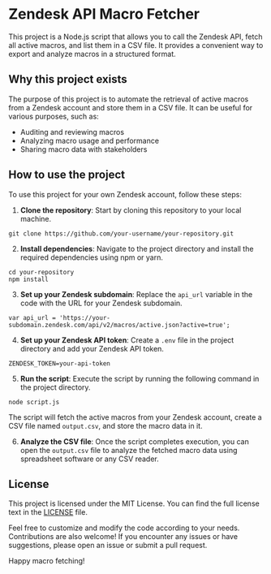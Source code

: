 # Zendesk API Macro Fetcher

This project is a Node.js script that allows you to call the Zendesk API, fetch all active macros, and list them in a CSV file. It provides a convenient way to export and analyze macros in a structured format.

## Why this project exists

The purpose of this project is to automate the retrieval of active macros from a Zendesk account and store them in a CSV file. It can be useful for various purposes, such as:

- Auditing and reviewing macros
- Analyzing macro usage and performance
- Sharing macro data with stakeholders

## How to use the project

To use this project for your own Zendesk account, follow these steps:

1. **Clone the repository**: Start by cloning this repository to your local machine.
```
git clone https://github.com/your-username/your-repository.git
```

2. **Install dependencies**: Navigate to the project directory and install the required dependencies using npm or yarn.
```
cd your-repository
npm install
```

3. **Set up your Zendesk subdomain**: Replace the `api_url` variable in the code with the URL for your Zendesk subdomain.
```
var api_url = 'https://your-subdomain.zendesk.com/api/v2/macros/active.json?active=true';
```

4. **Set up your Zendesk API token**: Create a `.env` file in the project directory and add your Zendesk API token.
```
ZENDESK_TOKEN=your-api-token
```

5. **Run the script**: Execute the script by running the following command in the project directory.
```
node script.js
```
The script will fetch the active macros from your Zendesk account, create a CSV file named `output.csv`, and store the macro data in it.

6. **Analyze the CSV file**: Once the script completes execution, you can open the `output.csv` file to analyze the fetched macro data using spreadsheet software or any CSV reader.

## License

This project is licensed under the MIT License. You can find the full license text in the [LICENSE](./LICENSE) file.

Feel free to customize and modify the code according to your needs. Contributions are also welcome! If you encounter any issues or have suggestions, please open an issue or submit a pull request.

Happy macro fetching!

